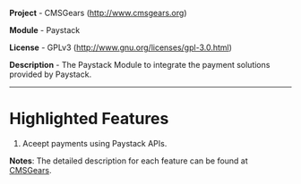 **Project**	- CMSGears (http://www.cmsgears.org)

**Module**  - Paystack

**License** - GPLv3 (http://www.gnu.org/licenses/gpl-3.0.html)

**Description** - The Paystack Module to integrate the payment solutions provided by Paystack.

---

# Highlighted Features
1. Aceept payments using Paystack APIs.

**Notes**: The detailed description for each feature can be found at [CMSGears](https://www.cmsgears.org).
